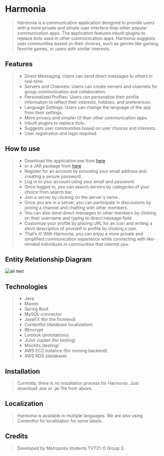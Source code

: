 # Harmonia
> Harmonia is a communication application designed to provide users with a more private and simple user interface than other popular communication apps. The application features inbuilt plugins to replace bots used in other communication apps. Harmonia suggests user communities based on their choices, such as genres like gaming, favorite games, or users with similar interests.

## Features

> - Direct Messaging: Users can send direct messages to others in real-time.
> - Servers and Channels: Users can create servers and channels for group communication and collaboration.
> - Personalized Profiles: Users can personalize their profile information to reflect their interests, hobbies, and preferences.
> - Language Settings: Users can change the language of the app from their settings.
> - More privacy and simpler UI than other communication apps.
> - Inbuilt plugins to replace bots.
> - Suggests user communities based on user choices and interests.
> - User registration and login required.

## How to use
> - Download the application exe from [here](https://users.metropolia.fi/~sampoos/downloads/Harmonia.exe) 
> - or a JAR package from [here](https://users.metropolia.fi/~sampoos/downloads/Harmonia.jar)
> - Register for an account by providing your email address and creating a secure password.
> - Log in to your account using your email and password.
> - Once logged in, you can search servers by categories of your choice from search bar.
> - Join a server by clicking on the server's name .
> - Once you are in a server, you can participate in discussions by joining a channel and chatting with other members.
> - You can also send direct messages to other members by clicking on their username and typing to direct message field.
> - Customize your profile by placing URL for an icon and writing a short description of yourself in profile by clicking a pen.
> - That's it! With Harmonia, you can enjoy a more private and simplified communication experience while connecting with like-minded individuals in communities that interest you.

## Entity Relationship Diagram
![alt text](https://i.imgur.com/yhZTR35.png)

## Technologies
> - Java
> - Maven
> - Spring Boot
> - MySQL-connector
> - JavaFX (for the frontend)
> - Contentful (database localization)
> - BEncrypt
> - Lombok (annotations)
> - JUnit Jupiter (for testing)
> - Mockito (testing)
> - AWS EC2 instance (for running backend)
> - AWS RDS (database)

## Installation
> Currently, there is no installation process for Harmonia. Just download .exe or .jar file from above.

## Localization
> Harmonia is available in multiple languages. We are also using Contentful for localization for some labels.

## Credits
> Developed by Metropolia students TVT21-O Group 3.
